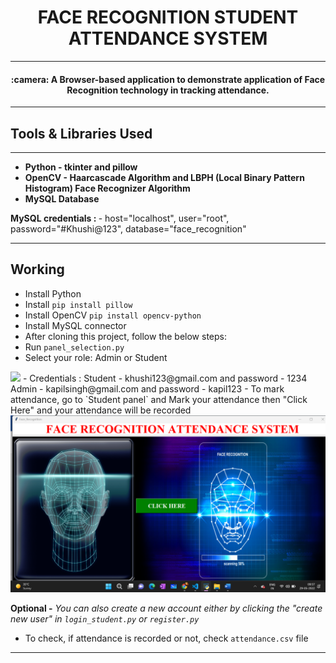 <h1 align=center>FACE RECOGNITION STUDENT ATTENDANCE SYSTEM</h1>
<hr/>
<h4 align="center"> :camera: A Browser-based application to demonstrate application of Face Recognition technology in tracking attendance.
</h4>

<hr/>
<h2> Tools & Libraries Used </h2>
<hr/>
<ul>
  <b>
<li> Python - tkinter and pillow </li>
<li> OpenCV - Haarcascade Algorithm and LBPH (Local Binary Pattern Histogram) Face Recognizer Algorithm </li>
<li> MySQL Database </li>

    
    
  </b>
</ul>
<strong> MySQL credentials : </strong>  -
 host="localhost",
                    user="root",
                    password="#Khushi@123",
                    database="face_recognition"

<hr/>
<h2> Working </h2>

- Install Python
- Install `pip install pillow`
- Install OpenCV `pip install opencv-python`
- Install MySQL connector
- After cloning this project, follow the below steps:
- Run `panel_selection.py` 
- Select your role: Admin or Student
<img src="ProjectSS/panel_selection_page.bmp">
- Credentials : 
      Student - khushi123@gmail.com and password - 1234
      Admin - kapilsingh@gmail.com and password - kapil123
- To mark attendance, go to `Student panel` and Mark your attendance then "Click Here" and your attendance will be recorded
<img src="ProjectSS/attendance_page.png">

<b>Optional -</b> <i>You can also create a new account either by clicking the "create new user" in `login_student.py` or `register.py`</i>

- To check, if attendance is recorded or not, check `attendance.csv` file

<hr/>


